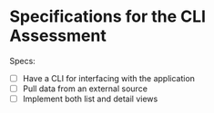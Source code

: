 # Specifications for the CLI Assessment

Specs:
- [ ] Have a CLI for interfacing with the application
- [ ] Pull data from an external source
- [ ] Implement both list and detail views